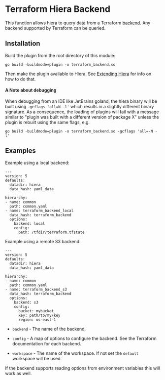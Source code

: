 # Terraform Hiera Backend

This function allows hiera to query data from a Terraform [backend](https://www.terraform.io/docs/backends/types/index.html).
Any backend supported by Terraform can be queried.

## Installation
Build the plugin from the root directory of this module:
```
go build -buildmode=plugin -o terraform_backend.so
```
Then make the plugin available to Hiera. See
[Extending Hiera](https://github.com/lyraproj/hiera#Extending-Hiera) for info on how to do that.

#### A Note about debugging
When debugging from an IDE like JetBrains goland, the hiera binary will be built using `-gcflags 'all=N -l'` which
results in a slightly different binary signature. As a consequence, the loading of plugins will fail with a message
similar to "plugin was built with a different version of package X" unless the plugin is rebuilt using the same flags,
e.g.
```
go build -buildmode=plugin -o terraform_backend.so -gcflags 'all=-N -l'
```

## Examples
Example using a local backend:

    ---
    version: 5
    defaults:
      datadir: hiera
      data_hash: yaml_data

    hierarchy:
    - name: common
      path: common.yaml
    - name: terraform_backend_local
      data_hash: terraform_backend
      options:
        backend: local
        config:
          path: /tfdir/terraform.tfstate

Example using a remote S3 backend:

    ---
    version: 5
    defaults:
      datadir: hiera
      data_hash: yaml_data

    hierarchy:
    - name: common
      path: common.yaml
    - name: terraform_backend_s3
      data_hash: terraform_backend
      options:
        backend: s3
        config:
          bucket: mybucket
          key: path/to/my/key
          region: us-east-1

* `backend` - The name of the backend.

* `config` - A map of options to configure the backend. See the Terraform documentation for each backend.

* `workspace` - The name of the workspace. If not set the `default` workspace will be used.

If the backend supports reading options from environment variables this will work as well.

